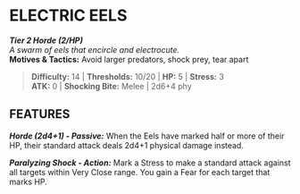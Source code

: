﻿---
tier: 2
type: Horde (2/HP)
difficulty: 14
hp: 5
stress: 3
---
# ELECTRIC EELS

***Tier 2 Horde (2/HP)***  
*A swarm of eels that encircle and electrocute.*  
**Motives & Tactics:** Avoid larger predators, shock prey, tear apart

> **Difficulty:** 14 | **Thresholds:** 10/20 | **HP:** 5 | **Stress:** 3  
> **ATK:** 0 | **Shocking Bite:** Melee | 2d6+4 phy  

## FEATURES

***Horde (2d4+1) - Passive:*** When the Eels have marked half or more of their HP, their standard attack deals 2d4+1 physical damage instead.

***Paralyzing Shock - Action:*** Mark a Stress to make a standard attack against all targets within Very Close range. You gain a Fear for each target that marks HP.
